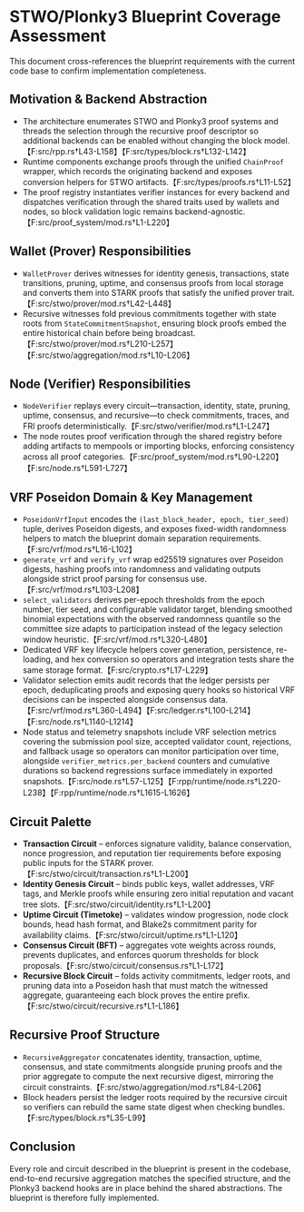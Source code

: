# STWO/Plonky3 Blueprint Coverage Assessment

This document cross-references the blueprint requirements with the current code
base to confirm implementation completeness.

## Motivation & Backend Abstraction

* The architecture enumerates STWO and Plonky3 proof systems and threads the
  selection through the recursive proof descriptor so additional backends can be
  enabled without changing the block model.【F:src/rpp.rs†L43-L158】【F:src/types/block.rs†L132-L142】
* Runtime components exchange proofs through the unified `ChainProof` wrapper,
  which records the originating backend and exposes conversion helpers for STWO
  artifacts.【F:src/types/proofs.rs†L11-L52】
* The proof registry instantiates verifier instances for every backend and
dispatches verification through the shared traits used by wallets and nodes, so
  block validation logic remains backend-agnostic.【F:src/proof_system/mod.rs†L1-L220】

## Wallet (Prover) Responsibilities

* `WalletProver` derives witnesses for identity genesis, transactions, state
  transitions, pruning, uptime, and consensus proofs from local storage and
  converts them into STARK proofs that satisfy the unified prover trait.【F:src/stwo/prover/mod.rs†L42-L448】
* Recursive witnesses fold previous commitments together with state roots from
  `StateCommitmentSnapshot`, ensuring block proofs embed the entire historical
  chain before being broadcast.【F:src/stwo/prover/mod.rs†L210-L257】【F:src/stwo/aggregation/mod.rs†L10-L206】

## Node (Verifier) Responsibilities

* `NodeVerifier` replays every circuit—transaction, identity, state, pruning,
  uptime, consensus, and recursive—to check commitments, traces, and FRI proofs
  deterministically.【F:src/stwo/verifier/mod.rs†L1-L247】
* The node routes proof verification through the shared registry before adding
  artifacts to mempools or importing blocks, enforcing consistency across all
  proof categories.【F:src/proof_system/mod.rs†L90-L220】【F:src/node.rs†L591-L727】

## VRF Poseidon Domain & Key Management

* `PoseidonVrfInput` encodes the `(last_block_header, epoch, tier_seed)` tuple,
  derives Poseidon digests, and exposes fixed-width randomness helpers to match
  the blueprint domain separation requirements.【F:src/vrf/mod.rs†L16-L102】
* `generate_vrf` and `verify_vrf` wrap ed25519 signatures over Poseidon digests,
  hashing proofs into randomness and validating outputs alongside strict proof
  parsing for consensus use.【F:src/vrf/mod.rs†L103-L208】
* `select_validators` derives per-epoch thresholds from the epoch number,
  tier seed, and configurable validator target, blending smoothed binomial
  expectations with the observed randomness quantile so the committee size
  adapts to participation instead of the legacy selection window heuristic.【F:src/vrf/mod.rs†L320-L480】
* Dedicated VRF key lifecycle helpers cover generation, persistence,
  re-loading, and hex conversion so operators and integration tests share the
  same storage format.【F:src/crypto.rs†L17-L229】
* Validator selection emits audit records that the ledger persists per epoch,
  deduplicating proofs and exposing query hooks so historical VRF decisions can
  be inspected alongside consensus data.【F:src/vrf/mod.rs†L360-L494】【F:src/ledger.rs†L100-L214】【F:src/node.rs†L1140-L1214】
* Node status and telemetry snapshots include VRF selection metrics covering the
  submission pool size, accepted validator count, rejections, and fallback
  usage so operators can monitor participation over time, alongside
  `verifier_metrics.per_backend` counters and cumulative durations so backend
  regressions surface immediately in exported snapshots.【F:src/node.rs†L57-L125】【F:rpp/runtime/node.rs†L220-L238】【F:rpp/runtime/node.rs†L1615-L1626】

## Circuit Palette

* **Transaction Circuit** – enforces signature validity, balance conservation,
  nonce progression, and reputation tier requirements before exposing public
  inputs for the STARK prover.【F:src/stwo/circuit/transaction.rs†L1-L200】
* **Identity Genesis Circuit** – binds public keys, wallet addresses, VRF tags,
  and Merkle proofs while ensuring zero initial reputation and vacant tree
  slots.【F:src/stwo/circuit/identity.rs†L1-L200】
* **Uptime Circuit (Timetoke)** – validates window progression, node clock
  bounds, head hash format, and Blake2s commitment parity for availability
  claims.【F:src/stwo/circuit/uptime.rs†L1-L120】
* **Consensus Circuit (BFT)** – aggregates vote weights across rounds, prevents
  duplicates, and enforces quorum thresholds for block proposals.【F:src/stwo/circuit/consensus.rs†L1-L172】
* **Recursive Block Circuit** – folds activity commitments, ledger roots, and
  pruning data into a Poseidon hash that must match the witnessed aggregate,
  guaranteeing each block proves the entire prefix.【F:src/stwo/circuit/recursive.rs†L1-L186】

## Recursive Proof Structure

* `RecursiveAggregator` concatenates identity, transaction, uptime, consensus,
  and state commitments alongside pruning proofs and the prior aggregate to
  compute the next recursive digest, mirroring the circuit constraints.【F:src/stwo/aggregation/mod.rs†L84-L206】
* Block headers persist the ledger roots required by the recursive circuit so
  verifiers can rebuild the same state digest when checking bundles.【F:src/types/block.rs†L35-L99】

## Conclusion

Every role and circuit described in the blueprint is present in the codebase,
end-to-end recursive aggregation matches the specified structure, and the
Plonky3 backend hooks are in place behind the shared abstractions. The blueprint
is therefore fully implemented.
